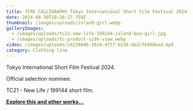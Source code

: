 ```yaml
---
title: TIRE CALLIGRAPHY Tokyo International Short Film Festival 2024
date: 2024-08-30T18:26:27.759Z
thumbnail: /images/uploads/island-girl.webp
galleryImages:
  - /images/uploads/tc21-new-life-199144-island-boy-girl.jpg
  - /images/uploads/tc-product-side-view.webp
video: /images/uploads/c62340d6-1624-4757-b138-bb2cf6468ead.mp4
category: Clothing line
---
```

Tokyo International Short Film Festival 2024.

Official selection nominee. 

TC21 - New Life / 199144 short film. 

**[Explore this and other works... ](https://www.youtube.com/@tirecalligraphy)**